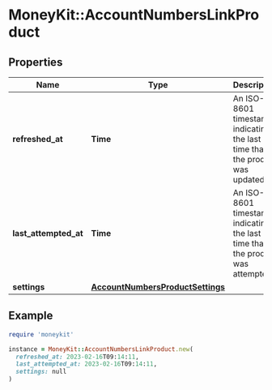 # MoneyKit::AccountNumbersLinkProduct

## Properties

| Name | Type | Description | Notes |
| ---- | ---- | ----------- | ----- |
| **refreshed_at** | **Time** | An ISO-8601 timestamp indicating the last time that the product was updated. | [optional] |
| **last_attempted_at** | **Time** | An ISO-8601 timestamp indicating the last time that the product was attempted. | [optional] |
| **settings** | [**AccountNumbersProductSettings**](AccountNumbersProductSettings.md) |  |  |

## Example

```ruby
require 'moneykit'

instance = MoneyKit::AccountNumbersLinkProduct.new(
  refreshed_at: 2023-02-16T09:14:11,
  last_attempted_at: 2023-02-16T09:14:11,
  settings: null
)
```


